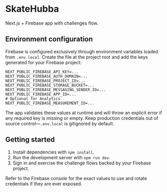 # SkateHubba

Next.js + Firebase app with challenges flow.

## Environment configuration

Firebase is configured exclusively through environment variables loaded from `.env.local`. Create the file at the project root and add the keys generated for your Firebase project:

```
NEXT_PUBLIC_FIREBASE_API_KEY=...
NEXT_PUBLIC_FIREBASE_AUTH_DOMAIN=...
NEXT_PUBLIC_FIREBASE_PROJECT_ID=...
NEXT_PUBLIC_FIREBASE_STORAGE_BUCKET=...
NEXT_PUBLIC_FIREBASE_MESSAGING_SENDER_ID=...
NEXT_PUBLIC_FIREBASE_APP_ID=...
# Optional for Analytics
NEXT_PUBLIC_FIREBASE_MEASUREMENT_ID=...
```

The app validates these values at runtime and will throw an explicit error if any required key is missing or empty. Keep production credentials out of source control—`.env.local` is gitignored by default.

## Getting started

1. Install dependencies with `npm install`.
2. Run the development server with `npm run dev`.
3. Sign in and exercise the challenge flows backed by your Firebase project.

Refer to the Firebase console for the exact values to use and rotate credentials if they are ever exposed.
